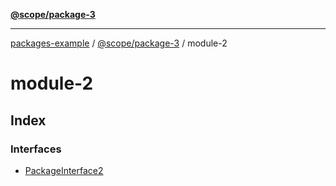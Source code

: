 [**@scope/package-3**](index.md)

***

[packages-example](../../packages.md) / [@scope/package-3](index.md) / module-2

# module-2

## Index

### Interfaces

- [PackageInterface2](interfaces/PackageInterface2.md)
